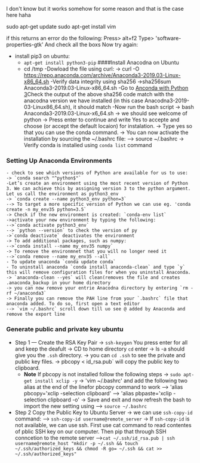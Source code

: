 I don't know but it works somehow for some reason and 
that is the case here haha

sudo apt-get update 
sudo apt-get install vim

if this returns an error
do the following:
	Press> alt+f2
	Type> 'software-properties-gtk'
	And check all the boxs
Now try again:
- install pip3 on ubuntu:
	- `apt-get install python3-pip`
####Install Anacodna on Ubuntu
	- cd /tmp
	-Dowload the file using curl:
	-> curl -O https://repo.anaconda.com/archive/Anaconda3-2019.03-Linux-x86_64.sh
	-Verify data integrity using sha256
	->sha256sum Anaconda3-2019.03-Linux-x86_64.sh
	-Go to [Anconda with Python 3](https://docs.anaconda.com/anaconda/install/hashes/lin-3-64/)Check the output of the above sha256 code match with the anacodna version we have installed (in this case Anacodna3-2019-03-Linux86_64.sh), it should match
	-Now run the bash script
	-> bash Anaconda3-2019.03-Linux-x6_64.sh
	-> we should see welcome of python
	-> Press enter to continue and write Yes to accepte and choose (or accept the default locaion) for instalation.
	-> Type yes so that you can use the conda command. 
	-> You can now activate the installation by sourcing the ~/.bashrc file:
	--> source ~/.bashrc
	-> Verify conda is installed using `conda list` command
### Setting Up Anaconda Environments
	- check to see which versions of Python are available for us to use:
	-> `conda search "^python$"`
	-Let’s create an environment using the most recent version of Python 3. We can achieve this by assigning version 3 to the python argument. Let us call the environment as python3_env
	-> `conda create --name python3_env python=3`
	--> To target a more specific version of Python we can use eg. 'conda create -n my_env35 python=3.5`
	-> Check if the new environment is created: `conda-env list`
	->activate your new environment by typing the following:
	-->`conda activate python3_env`
	--> `python --version` to check the version of py
	->`conda deactivate` deactivates the environment
	-> To add additional packages, such as numpy:
	-->`conda install --name my_env35 numpy`
	-> To remove the environmnet that you will no longer need it
	-->`conda remove --name my_env35 --all`
	- To update unaconda `conda update conda`
	- To uninstall anaconda `conda install anaconda-clean` and type `y` this will remove configuration files for when you uninstall Anaconda.
	-> `anaconda-clean --yes` will clean(removes the file and creates .anaconda_backup in your home directory
	-> you can now remove your entrie Anacodna directory by entering `rm -rf ~/anaconda3` 
	-> Finally you can remove the PAH line from your `.bashrc` file that anaconda added. To do so, first open a text editor
	--> `vim ~/.bashrc` scroll down till uo see @ added by Anaconda and remove the export line

### Generate public and private key ubuntu
- Step 1 — Create the RSA Key Pair
	-> `ssh-keygen` You press enter for all and keep the deafult
	-> CD to home directory `cd` enter
	-> ls -a should give you the `.ssh` directory.
	-> you can `cd .ssh` to see the private and public key files.
	-> pbcopy < id_rsa.pub` will copy the public key to clipboard.
	- **Note** If pbcopy is not installed follow the following steps
	-> `sudo apt-get install xclip -y`
	-> 'vim ~/.bashrc' and add the following two alias at the end of the linefor pbcopy command to work
	--> 'alias pbcopy='xclip -selection clipboard'
	--> 'alias pbpaste='xclip -selection clipboard -o'
	-> Save and exit and now refresh the bash to import the new setting using
	--> `source ~/.bashrc`
 - Step 2 Copy the Public Key to Ubuntu Server
	-> we can use `ssh-copy-id` command:
	--> `ssh-copy-id username@remote_server`
	-> If `ssh-copy-id` is not available, we can use ssh. First use cat command to read contentes of pblic SSH key on our computer. Then pip that through SSH conncetion to the remote server
	-->`cat ~/.ssh/id_rsa.pub | ssh username@remote_host "mkdir -p ~/.ssh && touch ~/.ssh/authorized_keys && chmod -R go= ~/.ssh && cat >> ~/.ssh/authorized_keys"`
